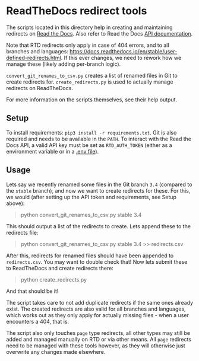 # ReadTheDocs redirect tools

The scripts located in this directory help in creating and maintaining redirects on [Read the Docs](https://readthedocs.io).
Also refer to Read the Docs [API documentation](https://docs.readthedocs.io/en/stable/api/index.html).

Note that RTD redirects only apply in case of 404 errors, and to all branches and languages:
<https://docs.readthedocs.io/en/stable/user-defined-redirects.html>.
If this ever changes, we need to rework how we manage these (likely adding per-branch logic).

`convert_git_renames_to_csv.py` creates a list of renamed files in Git to create redirects for.
`create_redirects.py` is used to actually manage redirects on ReadTheDocs.

For more information on the scripts themselves, see their help output.

## Setup

To install requirements: `pip3 install -r requirements.txt`.
Git is also required and needs to be available in the `PATH`.
To interact with the Read the Docs API, a valid API key must be set as
`RTD_AUTH_TOKEN` (either as a environment variable or in a [.env file](https://pypi.org/project/python-dotenv/)).

## Usage

Lets say we recently renamed some files in the Git branch `3.4` (compared to the `stable` branch), and now we want to create redirects for these.
For this, we would (after setting up the API token and requirements, see Setup above):

> python convert_git_renames_to_csv.py stable 3.4

This should output a list of the redirects to create. Lets append these to the redirects file:

> python convert_git_renames_to_csv.py stable 3.4 >> redirects.csv

After this, redirects for renamed files should have been appended to `redirects.csv`. You may want to double check that!
Now lets submit these to ReadTheDocs and create redirects there:

> python create_redirects.py

And that should be it!

The script takes care to not add duplicate redirects if the same ones already exist.
The created redirects are also valid for all branches and languages, which works out
as they only apply for actually missing files - when a user encounters a 404, that is.

The script also only touches `page` type redirects, all other types may still be added
and managed manually on RTD or via other means. All `page` redirects need to
be managed with these tools however, as they will otherwise just overwrite any
changes made elsewhere.
